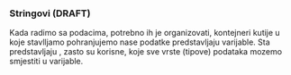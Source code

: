 
<a name="stringovi"/>

### Stringovi (DRAFT)
Kada radimo sa podacima, potrebno ih je organizovati, kontejneri kutije u koje stavlljamo pohranjujemo nase podatke predstavljaju varijable. Sta predstavljaju , zasto su korisne, koje sve vrste (tipove) podataka mozemo smjestiti u varijable.


